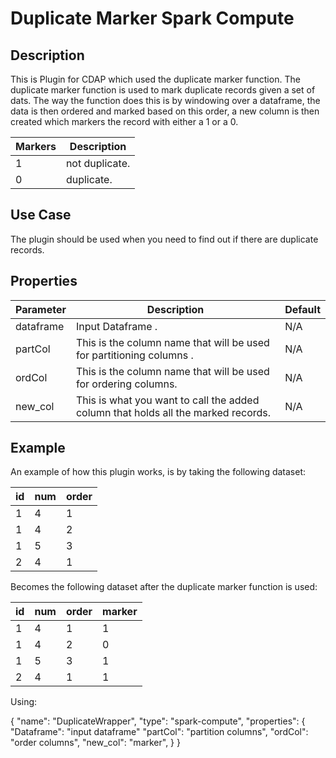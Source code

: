 # Duplicate Marker Spark Compute

Description
-----------

This is Plugin for CDAP which used the duplicate marker function. The duplicate marker function is used to mark
duplicate records given a set of dats. The way the function does this is by windowing over a dataframe, the data
is then ordered and marked based on this order, a new column is then created which markers the record with either
 a 1 or a 0.

|Markers | Description |
| --- | --- |
|1 | not  duplicate. |
|0 | duplicate. |


Use Case
--------

The plugin should be used when you need to find out if there are duplicate records.

Properties
----------

| Parameter | Description | Default |
| --- | --- | --- |
| dataframe | Input Dataframe . | N/A |
| partCol | This is the column name that will be used for partitioning columns  .| N/A |
| ordCol | This is the column name that will be used for ordering columns. | N/A |
| new_col | This is what you want to call the added column that holds all the marked records. | N/A |

Example
-------

An example of how this plugin works, is by taking the following dataset:

| id | num| order |
| --- | --- | --- |
| 1 | 4 | 1 |
| 1 | 4 | 2 |
| 1 | 5 | 3 |
| 2 | 4 | 1 |

Becomes the following dataset after the duplicate marker function is used:

| id | num| order | marker |
| --- | --- | --- | --- |
| 1 | 4 | 1 | 1 |
| 1 | 4 | 2 | 0 |
| 1 | 5 | 3 | 1 |
| 2 | 4 | 1 | 1 |

Using:

   {
        "name": "DuplicateWrapper",
        "type": "spark-compute",
        "properties": {
            "Dataframe": "input dataframe"
            "partCol": "partition columns",
            "ordCol": "order columns",
            "new_col": "marker",
        }
    }
